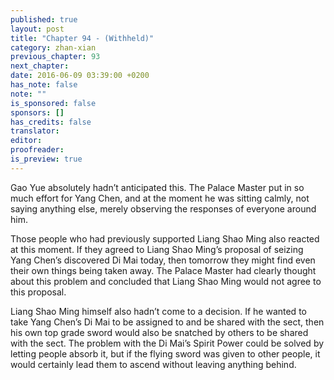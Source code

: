 ```yaml
---
published: true
layout: post
title: "Chapter 94 - (Withheld)"
category: zhan-xian
previous_chapter: 93
next_chapter:
date: 2016-06-09 03:39:00 +0200
has_note: false
note: ""
is_sponsored: false
sponsors: []
has_credits: false
translator:
editor:
proofreader:
is_preview: true
---
```

Gao Yue absolutely hadn’t anticipated this. The Palace Master put in so much effort for Yang Chen, and at the moment he was sitting calmly, not saying anything else, merely observing the responses of everyone around him.

Those people who had previously supported Liang Shao Ming also reacted at this moment. If they agreed to Liang Shao Ming’s proposal of seizing Yang Chen’s discovered Di Mai today, then tomorrow they might find even their own things being taken away. The Palace Master had clearly thought about this problem and concluded that Liang Shao Ming would not agree to this proposal.

Liang Shao Ming himself also hadn’t come to a decision. If he wanted to take Yang Chen’s Di Mai to be assigned to and be shared with the sect, then his own top grade sword would also be snatched by others to be shared with the sect. The problem with the Di Mai’s Spirit Power could be solved by letting people absorb it, but if the flying sword was given to other people, it would certainly lead them to ascend without leaving anything behind.
